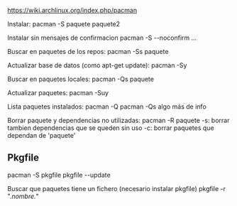 https://wiki.archlinux.org/index.php/pacman

Instalar:
pacman -S paquete paquete2

Instalar sin mensajes de confirmacion
pacman -S --noconfirm ...

Buscar en paquetes de los repos:
pacman -Ss paquete

Actualizar base de datos (como apt-get update):
pacman -Sy

Buscar en paquetes locales:
pacman -Qs paquete

Actualizar paquetes:
pacman -Suy

Lista paquetes instalados:
pacman -Q
pacman -Qs
  algo más de info

Borrar paquete y dependencias no utilizadas:
pacman -R paquete
  -s: borrar tambien dependencias que se queden sin uso
  -c: borrar paquetes que dependan de 'paquete'


## Pkgfile ##
pacman -S pkgfile
pkgfile --update

Buscar que paquetes tiene un fichero (necesario instalar pkgfile)
pkgfile -r ".*nombre.*"

